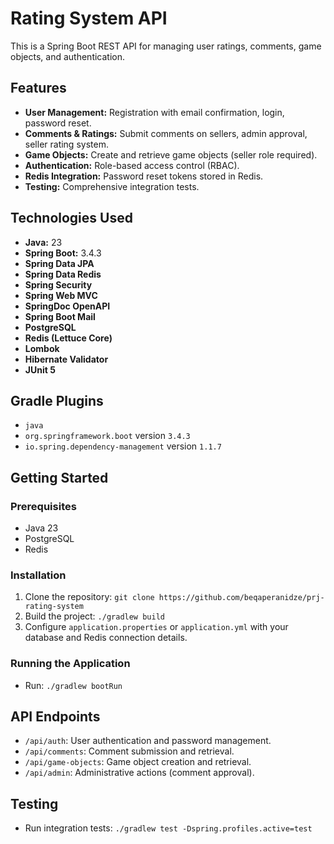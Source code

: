# Rating System API

This is a Spring Boot REST API for managing user ratings, comments, game objects, and authentication.

## Features

-   **User Management:** Registration with email confirmation, login, password reset.
-   **Comments & Ratings:** Submit comments on sellers, admin approval, seller rating system.
-   **Game Objects:** Create and retrieve game objects (seller role required).
-   **Authentication:** Role-based access control (RBAC).
-   **Redis Integration:** Password reset tokens stored in Redis.
-   **Testing:** Comprehensive integration tests.

## Technologies Used

-   **Java:** 23
-   **Spring Boot:** 3.4.3
-   **Spring Data JPA**
-   **Spring Data Redis**
-   **Spring Security**
-   **Spring Web MVC**
-   **SpringDoc OpenAPI**
-   **Spring Boot Mail**
-   **PostgreSQL**
-   **Redis (Lettuce Core)**
-   **Lombok**
-   **Hibernate Validator**
-   **JUnit 5**

## Gradle Plugins

-   `java`
-   `org.springframework.boot` version `3.4.3`
-   `io.spring.dependency-management` version `1.1.7`

## Getting Started

### Prerequisites

-   Java 23
-   PostgreSQL
-   Redis

### Installation

1.  Clone the repository: `git clone https://github.com/beqaperanidze/prj-rating-system`
2.  Build the project: `./gradlew build`
3.  Configure `application.properties` or `application.yml` with your database and Redis connection details.

### Running the Application

-   Run: `./gradlew bootRun`

## API Endpoints

-   `/api/auth`: User authentication and password management.
-   `/api/comments`: Comment submission and retrieval.
-   `/api/game-objects`: Game object creation and retrieval.
-   `/api/admin`: Administrative actions (comment approval).

## Testing

-   Run integration tests: `./gradlew test -Dspring.profiles.active=test`


